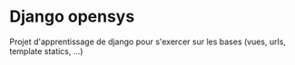 # Django opensys

Projet d'apprentissage de django pour s'exercer sur les bases (vues, urls, template statics, ...)
